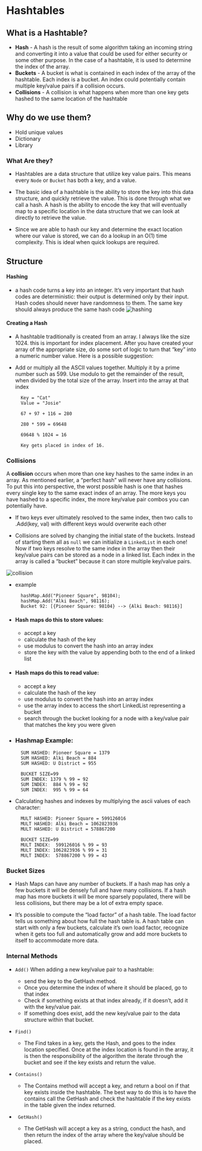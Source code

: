 # Hashtables
## What is a Hashtable?
* **Hash** - A hash is the result of some algorithm taking an incoming string and converting it into a value that could be used for either security or some other purpose. In the case of a hashtable, it is used to determine the index of the array.
* **Buckets** - A bucket is what is contained in each index of the array of the hashtable. Each index is a bucket. An index could potentially contain multiple key/value pairs if a collision occurs.
* **Collisions** - A collision is what happens when more than one key gets hashed to the same location of the hashtable

## Why do we use them?
- Hold unique values
- Dictionary
- Library

### What Are they?
- Hashtables are a data structure that utilize key value pairs. This means every `Node` or `Bucket` has both a key, and a value.

- The basic idea of a hashtable is the ability to store the key into this data structure, and quickly retrieve the value. This is done through what we call a hash. A hash is the ability to encode the key that will eventually map to a specific location in the data structure that we can look at directly to retrieve the value.

- Since we are able to hash our key and determine the exact location where our value is stored, we can do a lookup in an O(1) time complexity. This is ideal when quick lookups are required.

## Structure
#### Hashing
- a hash code turns a key into an integer. It’s very important that hash codes are deterministic: their output is determined only by their input. Hash codes should never have randomness to them. The same key should always produce the same hash code
![hashing](https://he-s3.s3.amazonaws.com/media/uploads/2cabd32.jpg)

#### Creating a Hash
- A hashtable traditionally is created from an array. I always like the size 1024. this is important for index placement. After you have created your array of the appropriate size, do some sort of logic to turn that “key” into a numeric number value. Here is a possible suggestion:

- Add or multiply all the ASCII values together.
Multiply it by a prime number such as 599.
Use modulo to get the remainder of the result, when divided by the total size of the array.
Insert into the array at that index

        Key = "Cat"
        Value = "Josie"

        67 + 97 + 116 = 280

        280 * 599 = 69648

        69648 % 1024 = 16

        Key gets placed in index of 16. 

### Collisions
A **collision** occurs when more than one key hashes to the same index in an array. As mentioned earlier, a “perfect hash” will never have any collisions. To put this into perspective, the worst possible hash is one that hashes every single key to the same exact index of an array. The more keys you have hashed to a specific index, the more key/value pair combos you can potentially have.
- If two keys ever ultimately resolved to the same index, then two calls to .Add(key, val) with different keys would overwrite each other

- Collisions are solved by changing the initial state of the buckets. Instead of starting them all as `null` we can initialize a `LinkedList` in each one! Now if two keys resolve to the same index in the array then their key/value pairs can be stored as a node in a linked list. Each index in the array is called a “bucket” because it can store multiple key/value pairs.

![collision](https://he-s3.s3.amazonaws.com/media/uploads/0e2c706.png)
- example 

        hashMap.Add("Pioneer Square", 98104);
        hashMap.Add("Alki Beach", 98116);
        Bucket 92: [{Pioneer Square: 98104} --> {Alki Beach: 98116}]
* #### Hash maps do this to store values:
    - accept a key
    - calculate the hash of the key
    - use modulus to convert the hash into an array index
    - store the key with the value by appending both to the end of a linked list

* #### Hash maps do this to read value:

    - accept a key
    - calculate the hash of the key
    - use modulus to convert the hash into an array index
    - use the array index to access the short LinkedList representing a bucket
    - search through the bucket looking for a node with a key/value pair that matches the key you were given

* ### Hashmap Example:
        SUM HASHED: Pioneer Square = 1379
        SUM HASHED: Alki Beach = 884
        SUM HASHED: U District = 955

        BUCKET SIZE=99
        SUM INDEX: 1379 % 99 = 92
        SUM INDEX:  884 % 99 = 92
        SUM INDEX:  995 % 99 = 64

- Calculating hashes and indexes by multiplying the ascii values of each character:

        MULT HASHED: Pioneer Square = 599126016
        MULT HASHED: Alki Beach = 1062823936
        MULT HASHED: U District = 578867200

        BUCKET SIZE=99
        MULT INDEX:  599126016 % 99 = 93
        MULT INDEX: 1062823936 % 99 = 31
        MULT INDEX:  578867200 % 99 = 43

### Bucket Sizes

- Hash Maps can have any number of buckets. If a hash map has only a few buckets it will be densely full and have many collisions. If a hash map has more buckets it will be more sparsely populated, there will be less collisions, but there may be a lot of extra empty space.

- It’s possible to compute the “load factor” of a hash table. The load factor tells us something about how full the hash table is. A hash table can start with only a few buckets, calculate it’s own load factor, recognize when it gets too full and automatically grow and add more buckets to itself to accommodate more data.

### Internal Methods
-  `Add()`
    When adding a new key/value pair to a hashtable:

    - send the key to the GetHash method.
    - Once you determine the index of where it should be placed, go to that index
    - Check if something exists at that index already, if it doesn’t, add it with the key/value pair.
    - If something does exist, add the new key/value pair to the data structure within that bucket.

- `Find()`
    - The Find takes in a key, gets the Hash, and goes to the index location specified. Once at the index location is found in the array, it is then the responsibility of the algorithm the iterate through the bucket and see if the key exists and return the value.

- `Contains()`
    - The Contains method will accept a key, and return a bool on if that key exists inside the hashtable. The best way to do this is to have the contains call the GetHash and check the hashtable if the key exists in the table given the index returned.

- ` GetHash()`
    - The GetHash will accept a key as a string, conduct the hash, and then return the index of the array where the key/value should be placed.
